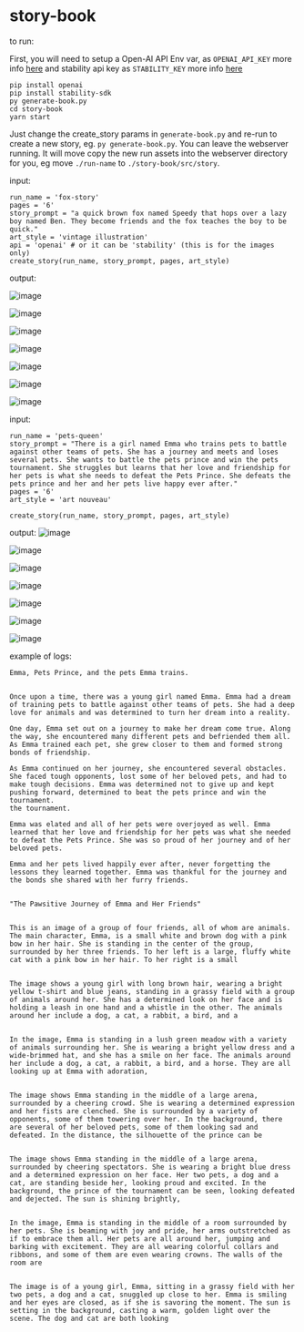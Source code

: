 ﻿# story-book

to run:

First, you will need to setup a Open-AI API Env var, as `OPENAI_API_KEY` more info [here](https://help.openai.com/en/articles/5112595-best-practices-for-api-key-safety)
and stability api key as `STABILITY_KEY` more info [here](https://platform.stability.ai/docs/getting-started/authentication)
```
pip install openai
pip install stability-sdk
py generate-book.py
cd story-book
yarn start
```

Just change the create_story params in `generate-book.py` and re-run to create a new story, eg. `py generate-book.py`. You can leave the webserver running. It will move copy the new run assets into the webserver directory for you, eg move `./run-name` to `./story-book/src/story`.


input:
```
run_name = 'fox-story'
pages = '6'
story_prompt = "a quick brown fox named Speedy that hops over a lazy boy named Ben. They become friends and the fox teaches the boy to be quick."
art_style = 'vintage illustration'
api = 'openai' # or it can be 'stability' (this is for the images only)
create_story(run_name, story_prompt, pages, art_style)
```

output:

![image](https://user-images.githubusercontent.com/2433091/208545495-14ee8589-f824-4f7e-8742-47a55bc39719.png)

![image](https://user-images.githubusercontent.com/2433091/208545533-09fff710-3df5-469c-a938-032aa5f9631e.png)

![image](https://user-images.githubusercontent.com/2433091/208545554-e6acb4d4-8528-46af-9734-025fb2cedd1e.png)

![image](https://user-images.githubusercontent.com/2433091/208545575-48a485eb-fa01-4d02-9e42-018673d027ce.png)

![image](https://user-images.githubusercontent.com/2433091/208545593-43a956c7-ce32-40d2-95ba-94b441773370.png)

![image](https://user-images.githubusercontent.com/2433091/208545614-068781c6-c94f-4b2e-bfab-aa5069e55829.png)

![image](https://user-images.githubusercontent.com/2433091/208545629-cd5e37b4-ce37-4a9f-b82c-a2810d210fc0.png)


input:
```
run_name = 'pets-queen'
story_prompt = "There is a girl named Emma who trains pets to battle against other teams of pets. She has a journey and meets and loses several pets. She wants to battle the pets prince and win the pets tournament. She struggles but learns that her love and friendship for her pets is what she needs to defeat the Pets Prince. She defeats the pets prince and her and her pets live happy ever after."
pages = '6'
art_style = 'art nouveau'

create_story(run_name, story_prompt, pages, art_style)
```

output:
![image](https://user-images.githubusercontent.com/2433091/208549890-fbf5ed69-d601-45a5-a409-18254927ae82.png)

![image](https://user-images.githubusercontent.com/2433091/208549906-996cfcc6-5f27-41ee-bf7d-b4f6d4c0d5c0.png)

![image](https://user-images.githubusercontent.com/2433091/208549927-3d013422-75ce-436a-a712-c9bca9a54fd3.png)

![image](https://user-images.githubusercontent.com/2433091/208549952-e8b2d52c-dfaa-4007-9e54-d45a39b37a8e.png)

![image](https://user-images.githubusercontent.com/2433091/208549968-c2a7fb1d-f939-4902-b697-a0379567933e.png)

![image](https://user-images.githubusercontent.com/2433091/208549984-b5668cba-1276-4f13-93d7-0f1bfbfd201d.png)

![image](https://user-images.githubusercontent.com/2433091/208550006-2f28377e-3ebb-4fdc-8499-ffa028a535d4.png)

example of logs:
```
Emma, Pets Prince, and the pets Emma trains.


Once upon a time, there was a young girl named Emma. Emma had a dream of training pets to battle against other teams of pets. She had a deep love for animals and was determined to turn her dream into a reality.

One day, Emma set out on a journey to make her dream come true. Along the way, she encountered many different pets and befriended them all. As Emma trained each pet, she grew closer to them and formed strong bonds of friendship.

As Emma continued on her journey, she encountered several obstacles. She faced tough opponents, lost some of her beloved pets, and had to make tough decisions. Emma was determined not to give up and kept pushing forward, determined to beat the pets prince and win the tournament.
the tournament.

Emma was elated and all of her pets were overjoyed as well. Emma learned that her love and friendship for her pets was what she needed to defeat the Pets Prince. She was so proud of her journey and of her beloved pets.

Emma and her pets lived happily ever after, never forgetting the lessons they learned together. Emma was thankful for the journey and the bonds she shared with her furry friends.


"The Pawsitive Journey of Emma and Her Friends"


This is an image of a group of four friends, all of whom are animals. The main character, Emma, is a small white and brown dog with a pink bow in her hair. She is standing in the center of the group, surrounded by her three friends. To her left is a large, fluffy white cat with a pink bow in her hair. To her right is a small


The image shows a young girl with long brown hair, wearing a bright yellow t-shirt and blue jeans, standing in a grassy field with a group of animals around her. She has a determined look on her face and is holding a leash in one hand and a whistle in the other. The animals around her include a dog, a cat, a rabbit, a bird, and a


In the image, Emma is standing in a lush green meadow with a variety of animals surrounding her. She is wearing a bright yellow dress and a wide-brimmed hat, and she has a smile on her face. The animals around her include a dog, a cat, a rabbit, a bird, and a horse. They are all looking up at Emma with adoration,


The image shows Emma standing in the middle of a large arena, surrounded by a cheering crowd. She is wearing a determined expression and her fists are clenched. She is surrounded by a variety of opponents, some of them towering over her. In the background, there are several of her beloved pets, some of them looking sad and defeated. In the distance, the silhouette of the prince can be


The image shows Emma standing in the middle of a large arena, surrounded by cheering spectators. She is wearing a bright blue dress and a determined expression on her face. Her two pets, a dog and a cat, are standing beside her, looking proud and excited. In the background, the prince of the tournament can be seen, looking defeated and dejected. The sun is shining brightly,


In the image, Emma is standing in the middle of a room surrounded by her pets. She is beaming with joy and pride, her arms outstretched as if to embrace them all. Her pets are all around her, jumping and barking with excitement. They are all wearing colorful collars and ribbons, and some of them are even wearing crowns. The walls of the room are


The image is of a young girl, Emma, sitting in a grassy field with her two pets, a dog and a cat, snuggled up close to her. Emma is smiling and her eyes are closed, as if she is savoring the moment. The sun is setting in the background, casting a warm, golden light over the scene. The dog and cat are both looking
```

